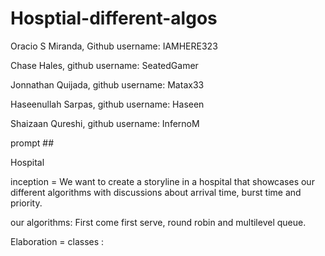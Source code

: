 # Hosptial-different-algos

Oracio S Miranda, Github username: IAMHERE323

Chase Hales, github username: SeatedGamer

Jonnathan Quijada, github username: Matax33

Haseenullah Sarpas, github username: Haseen

Shaizaan Qureshi, github username: InfernoM

prompt ##

Hospital 

inception = We want to create a storyline in a hospital that showcases our different algorithms with discussions about arrival time, burst time and priority.

our algorithms: First come first serve, round robin and multilevel queue.

Elaboration = classes : 
